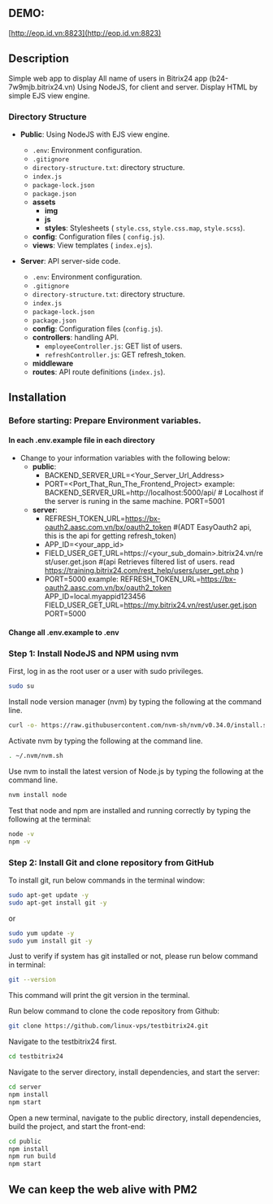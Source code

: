 ## __DEMO:__

[http://eop.id.vn:8823](http://eop.id.vn:8823)

## Description

Simple web app to display All name of users in Bitrix24 app (b24-7w9mjb.bitrix24.vn)
Using NodeJS, for client and server. Display HTML by simple EJS view engine.

### Directory Structure

- **Public**: Using NodeJS with EJS view engine. 
  - `.env`: Environment configuration.
  - `.gitignore` 
  - `directory-structure.txt`: directory structure.
  - `index.js`
  - `package-lock.json`
  - `package.json`
  - **assets**
    - **img**
    - **js**
    - **styles**: Stylesheets ( `style.css`, `style.css.map`, `style.scss`).
  - **config**: Configuration files ( `config.js`).
  - **views**: View templates ( `index.ejs`).

- **Server**: API server-side code.
  - `.env`: Environment configuration.
  - `.gitignore` 
  - `directory-structure.txt`: directory structure.
  - `index.js`
  - `package-lock.json`
  - `package.json`
  - **config**: Configuration files (`config.js`).
  - **controllers**: handling API.
    - `employeeController.js`: GET list of users.
    - `refreshController.js`: GET refresh_token.
  - **middleware**
  - **routes**: API route definitions (`index.js`).

## Installation
### Before starting: Prepare Environment variables.
#### In each .env.example file in each directory
- Change to your information variables with the following below:
  - **public**:
    - BACKEND_SERVER_URL=<Your_Server_Url_Address>
    - PORT=<Port_That_Run_The_Frontend_Project>
    example:
      BACKEND_SERVER_URL=http://localhost:5000/api/ # Localhost if the server is runing in the same machine.
      PORT=5001
  - **server**:
    - REFRESH_TOKEN_URL=https://bx-oauth2.aasc.com.vn/bx/oauth2_token #(ADT EasyOauth2 api, this is the api for getting refresh_token)
    - APP_ID=<your_app_id>
    - FIELD_USER_GET_URL=https://<your_sub_domain>.bitrix24.vn/rest/user.get.json #(api Retrieves filtered list of users. read https://training.bitrix24.com/rest_help/users/user_get.php ) 
    - PORT=5000
    example:
      REFRESH_TOKEN_URL=https://bx-oauth2.aasc.com.vn/bx/oauth2_token
      APP_ID=local.myappid123456
      FIELD_USER_GET_URL=https://my.bitrix24.vn/rest/user.get.json
      PORT=5000
      
#### Change all .env.example to .env
### Step 1: Install NodeJS and NPM using nvm

First, log in as the root user or a user with sudo privileges.

```bash
sudo su
```

Install node version manager (nvm) by typing the following at the command line.

```bash
curl -o- https://raw.githubusercontent.com/nvm-sh/nvm/v0.34.0/install.sh | bash
```
Activate nvm by typing the following at the command line.

```bash
. ~/.nvm/nvm.sh
```

Use nvm to install the latest version of Node.js by typing the following at the command line.

```bash
nvm install node
```

Test that node and npm are installed and running correctly by typing the following at the terminal:

```bash
node -v
npm -v
```

### Step 2: Install Git and clone repository from GitHub
To install git, run below commands in the terminal window:

```bash
sudo apt-get update -y
sudo apt-get install git -y
```
or 
```bash
sudo yum update -y
sudo yum install git -y
```

Just to verify if system has git installed or not, please run below command in terminal:
```bash
git --version
```

This command will print the git version in the terminal.

Run below command to clone the code repository from Github:

```bash
git clone https://github.com/linux-vps/testbitrix24.git
```

Navigate to the testbitrix24 first.
```bash
cd testbitrix24
```
Navigate to the server directory, install dependencies, and start the server:
```bash
cd server
npm install
npm start
```
Open a new terminal, navigate to the public directory, install dependencies, build the project, and start the front-end:
```bash
cd public
npm install
npm run build
npm start
```

## We can keep the web alive with PM2

